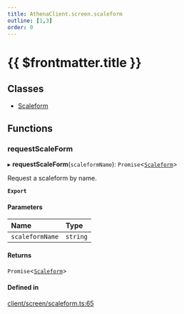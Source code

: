 ```yaml
---
title: AthenaClient.screen.scaleform
outline: [1,3]
order: 0
---
```


# {{ $frontmatter.title }}


## Classes

- [Scaleform](../classes/client_screen_scaleform_Scaleform.md)

## Functions

### requestScaleForm

▸ **requestScaleForm**(`scaleformName`): `Promise`<[`Scaleform`](../classes/client_screen_scaleform_Scaleform.md)\>

Request a scaleform by name.

**`Export`**

#### Parameters

| Name | Type |
| :------ | :------ |
| `scaleformName` | `string` |

#### Returns

`Promise`<[`Scaleform`](../classes/client_screen_scaleform_Scaleform.md)\>

#### Defined in

[client/screen/scaleform.ts:65](https://github.com/Stuyk/altv-athena/blob/9c488f0/src/core/client/screen/scaleform.ts#L65)
